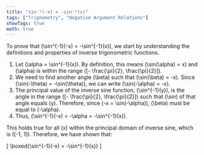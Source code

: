 ```yaml
---
title: "sin⁻¹(-x) = -sin⁻¹(x)"
tags: ["Trignometry", "Negative Argument Relations"]
showTags: true
math: true
---
```




To prove that \(\sin^{-1}(-x) = -\sin^{-1}(x)\), we start by understanding the definitions and properties of inverse trigonometric functions.

1. Let \(\alpha = \sin^{-1}(x)\). By definition, this means \(\sin(\alpha) = x\) and \(\alpha\) is within the range \([- \frac{\pi}{2}, \frac{\pi}{2}]\).
2. We need to find another angle \(\beta\) such that \(\sin(\beta) = -x\). Since \(\sin(-\theta) = -\sin(\theta)\), we can write \(\sin(-\alpha) = -x\).
3. The principal value of the inverse sine function, \(\sin^{-1}(y)\), is the angle in the range \([- \frac{\pi}{2}, \frac{\pi}{2}]\) such that \(\sin\) of that angle equals \(y\). Therefore, since \(-x = \sin(-\alpha)\), \(\beta\) must be equal to \(-\alpha\).
4. Thus, \(\sin^{-1}(-x) = -\alpha = -\sin^{-1}(x)\).

This holds true for all \(x\) within the principal domain of inverse sine, which is \([-1, 1]\). Therefore, we have shown that:

\[
\boxed{\sin^{-1}(-x) = -\sin^{-1}(x)}
\]
